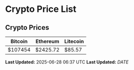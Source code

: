 # Crypto Price List

## Crypto Prices
| Bitcoin | Ethereum | Litecoin |
| ------- | -------- | -------- |
| $107454 | $2425.72 | $85.57 |
**Last Updated:** 2025-06-28 06:37 UTC
**Last Updated:** $DATE$
